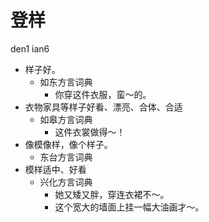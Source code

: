 # 登样
den1 ian6
+ 样子好。
  * 如东方言词典
    - 你穿这件衣服，蛮～的。
+ 衣物家具等样子好看、漂亮、合体、合适
  * 如皋方言词典
    - 这件衣裳做得～！
+ 像模像样，像个样子。
  * 东台方言词典
+ 模样适中、好看
  * 兴化方言词典
    - 她又矮又胖，穿连衣裙不～。
    - 这个宽大的墙面上挂一幅大油画才～。
